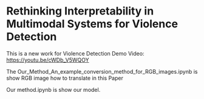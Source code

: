 # Rethinking Interpretability in Multimodal Systems for Violence Detection

This is a new work for Violence Detection 
Demo Video: https://youtu.be/cWDb_V5WQOY

The Our_Method_An_example_conversion_method_for_RGB_images.ipynb is show RGB image how to translate in this Paper

Our method.ipynb is show our model.
